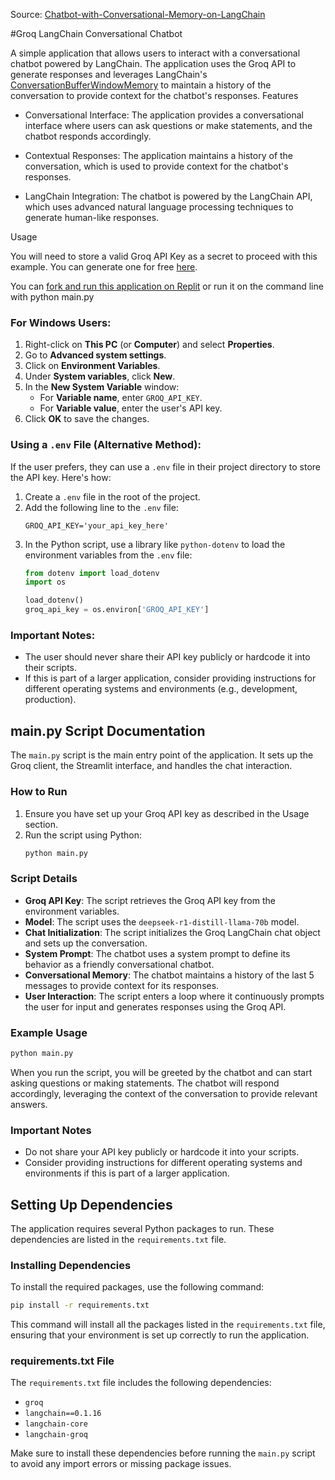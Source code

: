 Source: [Chatbot-with-Conversational-Memory-on-LangChain](https://replit.com/@GroqCloud/Chatbot-with-Conversational-Memory-on-LangChain)

#Groq LangChain Conversational Chatbot

A simple application that allows users to interact with a conversational chatbot powered by LangChain. The application uses the Groq API to generate responses and leverages LangChain's [ConversationBufferWindowMemory](https://python.langchain.com/v0.1/docs/modules/memory/types/buffer_window/) to maintain a history of the conversation to provide context for the chatbot's responses.
Features

- Conversational Interface: The application provides a conversational interface where users can ask questions or make statements, and the chatbot responds accordingly.

- Contextual Responses: The application maintains a history of the conversation, which is used to provide context for the chatbot's responses.

- LangChain Integration: The chatbot is powered by the LangChain API, which uses advanced natural language processing techniques to generate human-like responses.

Usage

You will need to store a valid Groq API Key as a secret to proceed with this example. You can generate one for free [here](https://console.groq.com/keys).

You can [fork and run this application on Replit](https://replit.com/@GroqCloud/Chatbot-with-Conversational-Memory-on-LangChain) or run it on the command line with python main.py


### For Windows Users:
1. Right-click on **This PC** (or **Computer**) and select **Properties**.
2. Go to **Advanced system settings**.
3. Click on **Environment Variables**.
4. Under **System variables**, click **New**.
5. In the **New System Variable** window:
   - For **Variable name**, enter `GROQ_API_KEY`.
   - For **Variable value**, enter the user's API key.
6. Click **OK** to save the changes.

### Using a `.env` File (Alternative Method):
If the user prefers, they can use a `.env` file in their project directory to store the API key. Here's how:
1. Create a `.env` file in the root of the project.
2. Add the following line to the `.env` file:
   ```
   GROQ_API_KEY='your_api_key_here'
   ```
3. In the Python script, use a library like `python-dotenv` to load the environment variables from the `.env` file:
   ```python
   from dotenv import load_dotenv
   import os

   load_dotenv()
   groq_api_key = os.environ['GROQ_API_KEY']
   ```

### Important Notes:
- The user should never share their API key publicly or hardcode it into their scripts.
- If this is part of a larger application, consider providing instructions for different operating systems and environments (e.g., development, production).

## main.py Script Documentation

The `main.py` script is the main entry point of the application. It sets up the Groq client, the Streamlit interface, and handles the chat interaction.

### How to Run

1. Ensure you have set up your Groq API key as described in the Usage section.
2. Run the script using Python:
   ```sh
   python main.py
   ```

### Script Details

- **Groq API Key**: The script retrieves the Groq API key from the environment variables.
- **Model**: The script uses the `deepseek-r1-distill-llama-70b` model.
- **Chat Initialization**: The script initializes the Groq LangChain chat object and sets up the conversation.
- **System Prompt**: The chatbot uses a system prompt to define its behavior as a friendly conversational chatbot.
- **Conversational Memory**: The chatbot maintains a history of the last 5 messages to provide context for its responses.
- **User Interaction**: The script enters a loop where it continuously prompts the user for input and generates responses using the Groq API.

### Example Usage

```sh
python main.py
```

When you run the script, you will be greeted by the chatbot and can start asking questions or making statements. The chatbot will respond accordingly, leveraging the context of the conversation to provide relevant answers.

### Important Notes

- Do not share your API key publicly or hardcode it into your scripts.
- Consider providing instructions for different operating systems and environments if this is part of a larger application.

## Setting Up Dependencies

The application requires several Python packages to run. These dependencies are listed in the `requirements.txt` file.

### Installing Dependencies

To install the required packages, use the following command:

```sh
pip install -r requirements.txt
```

This command will install all the packages listed in the `requirements.txt` file, ensuring that your environment is set up correctly to run the application.

### requirements.txt File

The `requirements.txt` file includes the following dependencies:

- `groq`
- `langchain==0.1.16`
- `langchain-core`
- `langchain-groq`

Make sure to install these dependencies before running the `main.py` script to avoid any import errors or missing package issues.